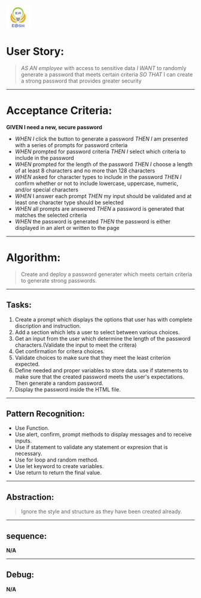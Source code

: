 ![Ehsan@sh](./image/Favicon.ico)

# User Story:

>*AS AN employee* with access to sensitive data
>*I WANT* to randomly generate a password that meets certain criteria
>*SO THAT* I can create a strong password that provides greater security

---

# Acceptance Criteria:
**GIVEN I need a new, secure password**
- *WHEN I* click the button to generate a password
  *THEN I* am presented with a series of prompts for password criteria
- *WHEN* prompted for password criteria
  *THEN I* select which criteria to include in the password
- *WHEN* prompted for the length of the password
  *THEN I* choose a length of at least 8 characters and no more than 128 characters
- *WHEN* asked for character types to include in the password
  *THEN I* confirm whether or not to include lowercase, uppercase, numeric, and/or special characters
- *WHEN* I answer each prompt
  *THEN* my input should be validated and at least one character type should be selected
- *WHEN* all prompts are answered
  *THEN* a password is generated that matches the selected criteria
- *WHEN* the password is generated
  *THEN* the password is either displayed in an alert or written to the page

---

# Algorithm:
>Create and deploy a  password generater which meets certain criteria to generate strong passwords.

---
## Tasks:
1. Create a prompt which displays the options that user has with complete discription and instruction.
2. Add a section which lets a user to select between various choices.
3. Get an input from the user which determine the length of the password characters.(Validate the input to meet the critera)
4. Get confirmation for critera choices.
5. Validate choices to make sure that they meet the least criterion expected.
6. Define needed and proper variables to store data. use if statements to make sure that the created password meets the user's expectations. Then generate a random password.
7. Display the password inside the HTML file. 

---
## Pattern Recognition:
- Use Function.
- Use alert, confirm, prompt methods to display messages and to receive inputs.
- Use if statement to validate any statement or expresion that is necessary.
- Use for loop and random method.
- Use let keyword to create variables.
- Use return to return the final value.

---
## Abstraction:
>Ignore the style and structure as they have been created already.

---
## sequence:
**N/A**

---
## Debug:
**N/A**